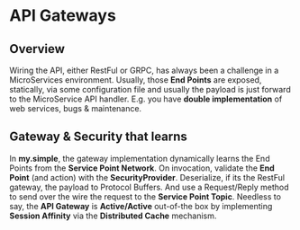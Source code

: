 # API Gateways

## Overview
Wiring the API, either RestFul or GRPC, has always been a challenge in a MicroServices environment.
Usually, those **End Points** are exposed, statically, via some configuration file and usually the payload is just forward to the MicroService API handler. E.g. you have **double implementation** of web services, bugs & maintenance.

## Gateway & Security that learns
In **my.simple**, the gateway implementation dynamically learns the End Points from the **Service Point Network**. On invocation, validate the **End Point** (and action) with the **SecurityProvider**. Deserialize, if its the RestFul gateway, the payload to Protocol Buffers. And use a Request/Reply method to send over the wire the request to the **Service Point Topic**.
Needless to say, the **API Gateway** is **Active/Active** out-of-the box by implementing **Session Affinity** via the **Distributed Cache** mechanism.


